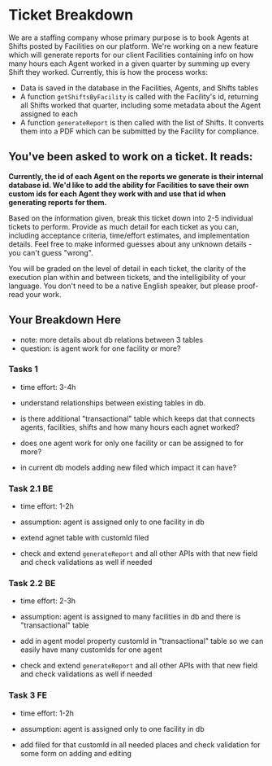 # Ticket Breakdown

We are a staffing company whose primary purpose is to book Agents at Shifts posted by Facilities on our platform. We're working on a new feature which will generate reports for our client Facilities containing info on how many hours each Agent worked in a given quarter by summing up every Shift they worked. Currently, this is how the process works:

- Data is saved in the database in the Facilities, Agents, and Shifts tables
- A function `getShiftsByFacility` is called with the Facility's id, returning all Shifts worked that quarter, including some metadata about the Agent assigned to each
- A function `generateReport` is then called with the list of Shifts. It converts them into a PDF which can be submitted by the Facility for compliance.

## You've been asked to work on a ticket. It reads:

**Currently, the id of each Agent on the reports we generate is their internal database id. We'd like to add the ability for Facilities to save their own custom ids for each Agent they work with and use that id when generating reports for them.**

Based on the information given, break this ticket down into 2-5 individual tickets to perform. Provide as much detail for each ticket as you can, including acceptance criteria, time/effort estimates, and implementation details. Feel free to make informed guesses about any unknown details - you can't guess "wrong".

You will be graded on the level of detail in each ticket, the clarity of the execution plan within and between tickets, and the intelligibility of your language. You don't need to be a native English speaker, but please proof-read your work.

## Your Breakdown Here

- note: more details about db relations between 3 tables
- question: is agent work for one facility or more?

### Tasks 1

- time effort: 3-4h

- understand relationships between existing tables in db.
- is there additional "transactional" table which keeps dat that connects agents, facilities, shifts and how many hours each agnet worked?
- does one agent work for only one facility or can be assigned to for more?
- in current db models adding new filed which impact it can have?

### Task 2.1 BE

- time effort: 1-2h

- assumption: agent is assigned only to one facility in db
- extend agnet table with customId filed
- check and extend `generateReport` and all other APIs with that new field and check validations as well if needed

### Task 2.2 BE

- time effort: 2-3h

- assumption: agent is assigned to many facilities in db and there is "transactional" table
- add in agent model property customId in "transactional" table so we can easily have many customIds for one agent
- check and extend `generateReport` and all other APIs with that new field and check validations as well if needed

### Task 3 FE

- time effort: 1-2h

- assumption: agent is assigned only to one facility in db
- add filed for that customId in all needed places and check validation for some form on adding and editing
